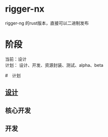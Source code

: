 # rigger-nx	
rigger-ng 的rust版本，直接可以二进制发布	
	
# 阶段	
	
当前：设计	
计划：	
设计、开发、资源封装、测试、alpha、beta	
	
#　计划	
## [设计](https://github.com/xcodecraft/rigger-nx/blob/master/doc/design.md)	
## 核心开发	
## 开发

